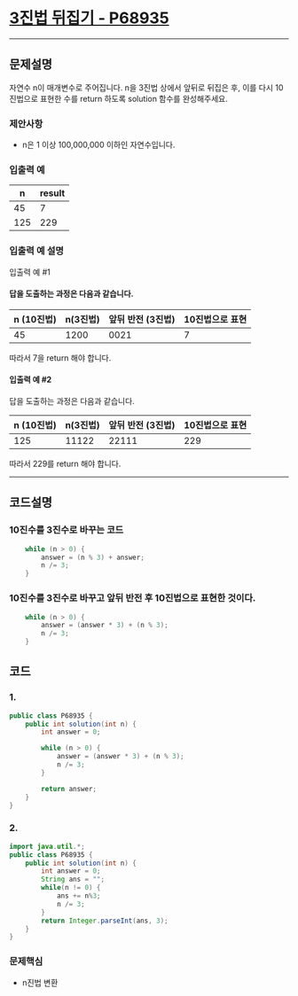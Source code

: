 # [3진법 뒤집기 - P68935](https://school.programmers.co.kr/learn/courses/30/lessons/68935)

----

## 문제설명

자연수 n이 매개변수로 주어집니다. n을 3진법 상에서 앞뒤로 뒤집은 후, 이를 다시 10진법으로 표현한 수를 return 하도록 solution 함수를 완성해주세요.

### 제안사항

- n은 1 이상 100,000,000 이하인 자연수입니다.

### 입출력 예

| n   | result |
|-----|--------|
| 45  | 7      |
| 125 | 229    |

### 입출력 예 설명

입출력 예 #1

#### 답을 도출하는 과정은 다음과 같습니다.

| n (10진법) | n(3진법) | 앞뒤 반전 (3진법) | 10진법으로 표현 |
|----------|--------|-------------|-----------|
| 45       | 1200   | 0021        | 7         |

따라서 7을 return 해야 합니다.

#### 입출력 예 #2

답을 도출하는 과정은 다음과 같습니다.

| n (10진법) | n(3진법) | 앞뒤 반전 (3진법) | 10진법으로 표현 |
|----------|--------|-------------|-----------|
| 125      | 11122  | 22111       | 229       |

따라서 229를 return 해야 합니다.

----

## 코드설명

### 10진수를 3진수로 바꾸는 코드

```` java
    while (n > 0) {
	    answer = (n % 3) + answer;
	    n /= 3;
    }
````

### 10진수를 3진수로 바꾸고 앞뒤 반전 후 10진법으로 표현한 것이다.

```` java
    while (n > 0) {
        answer = (answer * 3) + (n % 3);
        n /= 3;
    }
````

## 코드

### 1.

```` java
public class P68935 {
    public int solution(int n) {
        int answer = 0;

        while (n > 0) {
            answer = (answer * 3) + (n % 3);
            n /= 3;
        }

        return answer;
    }
}
````

### 2.

```` java
import java.util.*;
public class P68935 {
    public int solution(int n) {
        int answer = 0;
        String ans = "";
        while(n != 0) {
            ans += n%3;
            n /= 3;
        }
        return Integer.parseInt(ans, 3);
    }
}
````

### 문제핵심

- n진법 변환